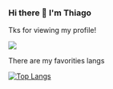 ### Hi there 👋 I'm Thiago
Tks for viewing my profile!

![](https://komarev.com/ghpvc/?username=ThiagoHenriqueFP&color=60007C)

There are my favorities langs

[![Top Langs](https://github-readme-stats.vercel.app/api/top-langs/?username=ThiagoHenriqueFP&layout=compact&hide=handlebars,cmkae&theme=radical)](https://github.com/anuragha)

<!--
**ThiagoHenriqueFP/ThiagoHenriqueFP** is a ✨ _special_ ✨ repository because its `README.md` (this file) appears on your GitHub profile.

Here are some ideas to get you started:

- 🔭 I’m currently working on ...
- 🌱 I’m currently learning ...
- 👯 I’m looking to collaborate on ...
- 🤔 I’m looking for help with ...
- 💬 Ask me about ...
- 📫 How to reach me: ...
- 😄 Pronouns: ...
- ⚡ Fun fact: ...
-->
